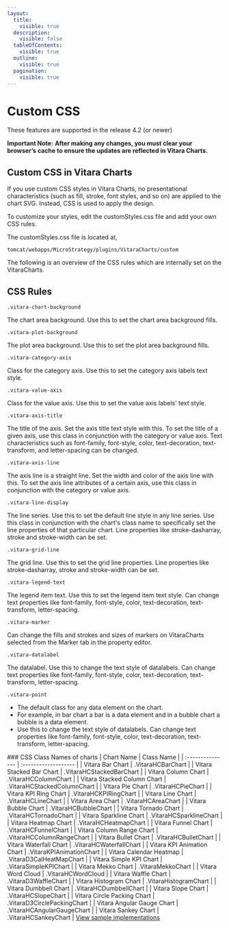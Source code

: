 ```yaml
---
layout:
  title:
    visible: true
  description:
    visible: false
  tableOfContents:
    visible: true
  outline:
    visible: true
  pagination:
    visible: true
---
```


# Custom CSS

These features are supported in the release 4.2 (or newer)

**Important Note:** **After making any changes, you must clear your browser’s cache to ensure the updates are reflected in Vitara Charts.**

## Custom CSS in Vitara Charts <a href="#custom-css-in-vitara-charts" id="custom-css-in-vitara-charts"></a>

If you use custom CSS styles in Vitara Charts, no presentational characteristics (such as fill, stroke, font styles, and so on) are applied to the chart SVG. Instead, CSS is used to apply the design.

To customize your styles, edit the customStyles.css file and add your own CSS rules.

The customStyles.css file is located at,

```
tomcat/webapps/MicroStrategy/plugins/VitaraCharts/custom
```

The following is an overview of the CSS rules which are internally set on the VitaraCharts.

## CSS Rules <a href="#css-rules" id="css-rules"></a>

```
.vitara-chart-background
```

The chart area background. Use this to set the chart area background fills.

```
.vitara-plot-background
```

The plot area background. Use this to set the plot area background fills.

```
.vitara-category-axis
```

Class for the category axis. Use this to set the category axis labels text style.

```
.vitara-value-axis
```

Class for the value axis. Use this to set the value axis labels' text style.

```
.vitara-axis-title
```

The title of the axis. Set the axis title text style with this. To set the title of a given axis, use this class in conjunction with the category or value axis. Text characteristics such as font-family, font-style, color, text-decoration, text-transform, and letter-spacing can be changed.

```
.vitara-axis-line
```

The axis line is a straight line. Set the width and color of the axis line with this. To set the axis line attributes of a certain axis, use this class in conjunction with the category or value axis.

```
.vitara-line-display
```

The line series. Use this to set the default line style in any line series. Use this class in conjunction with the chart's class name to specifically set the line properties of that particular chart. Line properties like stroke-dasharray, stroke and stroke-width can be set.

```
.vitara-grid-line
```

The grid line. Use this to set the grid line properties. Line properties like stroke-dasharray, stroke and stroke-width can be set.

```
.vitara-legend-text
```

The legend item text. Use this to set the legend item text style. Can change text properties like font-family, font-style, color, text-decoration, text-transform, letter-spacing.

```
.vitara-marker
```

Can change the fills and strokes and sizes of markers on VitaraCharts selected from the Marker tab in the property editor.

```
.vitara-datalabel
```

The datalabel. Use this to change the text style of datalabels. Can change text properties like font-family, font-style, color, text-decoration, text-transform, letter-spacing.

```
.vitara-point
```

* The default class for any data element on the chart.
* For example, in bar chart a bar is a data element and in a bubble chart a bubble is a data element.
* Use this to change the text style of datalabels. Can change text properties like font-family, font-style, color, text-decoration, text-transform, letter-spacing.

\### CSS Class Names of charts | Chart Name | Class Name | | :--------------- | :------------------- | | Vitara Bar Chart | .VitaraHCBarChart | | Vitara Stacked Bar Chart | .VitaraHCStackedBarChart | | Vitara Column Chart | .VitaraHCColumnChart | | Vitara Stacked Column Chart | .VitaraHCStackedColumnChart | | Vitara Pie Chart | .VitaraHCPieChart | | Vitara KPI Ring Chart | .VitaraHCKPIRingChart | | Vitara Line Chart | .VitaraHCLineChart | | Vitara Area Chart | .VitaraHCAreaChart | | Vitara Bubble Chart | .VitaraHCBubbleChart | | Vitara Tornado Chart | .VitaraHCTornadoChart | | Vitara Sparkline Chart | .VitaraHCSparklineChart | | Vitara Heatmap Chart | .VitaraHCHeatmapChart | | Vitara Funnel Chart | .VitaraHCFunnelChart | | Vitara Column Range Chart | .VitaraHCColumnRangeChart | | Vitara Bullet Chart | .VitaraHCBulletChart | | Vitara Waterfall Chart | .VitaraHCWaterfallChart | | Vitara KPI Animation Chart | .VitaraKPIAnimationChart | | Vitara Calendar Heatmap | .VitaraD3CalHeatMapChart | | Vitara Simple KPI Chart | .VitaraSimpleKPIChart | | Vitara Mekko Chart | .VitaraMekkoChart | | Vitara Word Cloud | .VitaraHCWordCloud | | Vitara Waffle Chart | .VitaraD3WaffleChart | | Vitara Histogram Chart | .VitaraHistogramChart | | Vitara Dumbbell Chart | .VitaraHCDumbbellChart | | Vitara Slope Chart | .VitaraHCSlopeChart | | Vitara Circle Packing Chart | .VitaraD3CirclePackingChart | | Vitara Angular Gauge Chart | .VitaraHCAngularGaugeChart | | Vitara Sankey Chart | .VitaraHCSankeyChart | [View sample implementations](custom-css-samples.md)

